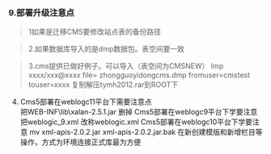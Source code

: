 ### 9.部署升级注意点

> 1如果是迁移CMS要修改站点表的备份路径 
> 2.如果数据库导入的是dmp数据包。表空间要一致 
> 3.cms提供已做好例子。可以导入（表空间为CMSNEW）
Imp xxxx/xxx@xxxx file= zhongguoyidongcms.dmp fromuser=cmstest touser=xxxx
复制解压tymh2012.rar到ROOT下
> 4. Cms5部署在weblogc11平台下需要注意点  
把WEB-INF\lib\xalan-2.5.1.jar  删掉   Cms5部署在weblogc9平台下学要注意         把weblogic_9.xml 改称weblogic.xmlCms5部署在weblogc10平台下学要注意          mv xml-apis-2.0.2.jar xml-apis-2.0.2.jar.bak
在新创建模版和新增栏目等操作，方式为环境连接正式库最为方便

